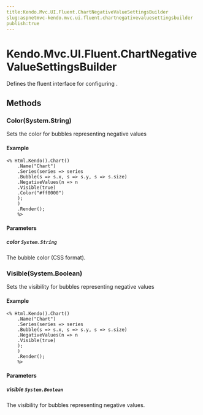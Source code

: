 ```yaml
---
title:Kendo.Mvc.UI.Fluent.ChartNegativeValueSettingsBuilder
slug:aspnetmvc-kendo.mvc.ui.fluent.chartnegativevaluesettingsbuilder
publish:true
---
```


# Kendo.Mvc.UI.Fluent.ChartNegativeValueSettingsBuilder

Defines the fluent interface for configuring .

## Methods

### Color(System.String)
Sets the color for bubbles representing negative values

#### Example
    <% Html.Kendo().Chart()
        .Name("Chart")
        .Series(series => series
        .Bubble(s => s.x, s => s.y, s => s.size)
        .NegativeValues(n => n
        .Visible(true)
        .Color("#ff0000")
        );
        )
        .Render();
        %>

#### Parameters

##### color `System.String`
The bubble color (CSS format).

### Visible(System.Boolean)
Sets the visibility for bubbles representing negative values

#### Example
    <% Html.Kendo().Chart()
        .Name("Chart")
        .Series(series => series
        .Bubble(s => s.x, s => s.y, s => s.size)
        .NegativeValues(n => n
        .Visible(true)
        );
        )
        .Render();
        %>

#### Parameters

##### visible `System.Boolean`
The visibility for bubbles representing negative values.